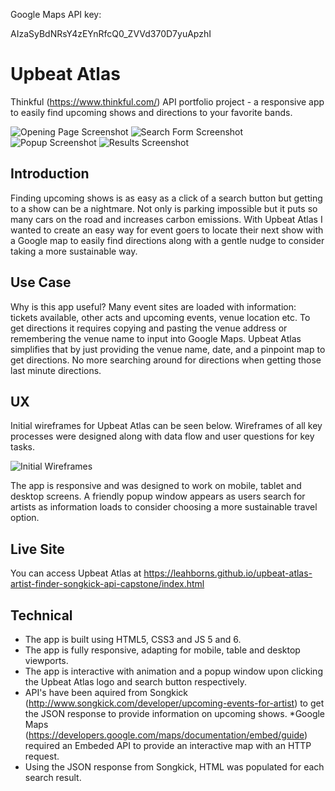 
Google Maps API key:

AIzaSyBdNRsY4zEYnRfcQ0_ZVVd370D7yuApzhI


# Upbeat Atlas
Thinkful (https://www.thinkful.com/) API portfolio project - a responsive app to easily find upcoming shows and directions to your favorite bands.

![Opening Page Screenshot](https://github.com/LeahBorns/upbeat-atlas-artist-finder-songkick-api-capstone/blob/master/github-images/opening-page-screen-shot.png)
![Search Form Screenshot](https://github.com/LeahBorns/upbeat-atlas-artist-finder-songkick-api-capstone/blob/master/github-images/search-form-screen-shot.png)
![Popup Screenshot](https://github.com/LeahBorns/upbeat-atlas-artist-finder-songkick-api-capstone/blob/master/github-images/friendly-reminder-screen-shot.png)
![Results Screenshot](https://github.com/LeahBorns/upbeat-atlas-artist-finder-songkick-api-capstone/blob/master/github-images/results-screen-shot.png)

## Introduction
Finding upcoming shows is as easy as a click of a search button but getting to a show can be a nightmare. Not only is parking impossible but it puts so many cars on the road and increases carbon emissions. With Upbeat Atlas I wanted to create an easy way for event goers to locate their next show with a Google map to easily find directions along with a gentle nudge to consider taking a more sustainable way.


## Use Case
Why is this app useful? Many event sites are loaded with information: tickets available, other acts and upcoming events, venue location etc. To get directions it requires copying and pasting the venue address or remembering the venue name to input into Google Maps. Upbeat Atlas simplifies that by just providing the venue name, date, and a pinpoint map to get directions. No more searching around for directions when getting those last minute directions.

## UX

Initial wireframes for Upbeat Atlas can be seen below. Wireframes of all key processes were designed along with data flow and user questions for key tasks.

![Initial Wireframes](https://github.com/LeahBorns/upbeat-atlas-artist-finder-songkick-api-capstone/blob/master/github-images/user-flow-wire-frame-thinkful.jpg)

The app is responsive and was designed to work on mobile, tablet and desktop screens. A friendly popup window appears as users search for artists as information loads to consider choosing a more sustainable travel option.

## Live Site
You can access Upbeat Atlas at https://leahborns.github.io/upbeat-atlas-artist-finder-songkick-api-capstone/index.html

## Technical
* The app is built using HTML5, CSS3 and JS 5 and 6.
* The app is fully responsive, adapting for mobile, table and desktop viewports.
* The app is interactive with animation and a popup window upon clicking the Upbeat Atlas logo and search button respectively.
* API's have been aquired from Songkick (http://www.songkick.com/developer/upcoming-events-for-artist) to get the JSON response to provide information on upcoming shows.
*Google Maps (https://developers.google.com/maps/documentation/embed/guide) required an Embeded API to provide an interactive map with an HTTP request.
* Using the JSON response from Songkick, HTML was populated for each search result.
